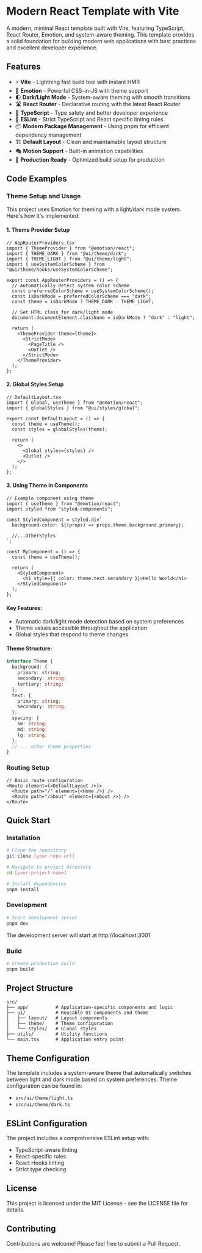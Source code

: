 # Modern React Template with Vite

A modern, minimal React template built with Vite, featuring TypeScript, React Router, Emotion, and system-aware theming. This template provides a solid foundation for building modern web applications with best practices and excellent developer experience.

## Features

- ⚡️ **Vite** - Lightning fast build tool with instant HMR
- 🎨 **Emotion** - Powerful CSS-in-JS with theme support
- 🌓 **Dark/Light Mode** - System-aware theming with smooth transitions
- 🛣️ **React Router** - Declarative routing with the latest React Router
- 📝 **TypeScript** - Type safety and better developer experience
- 🎯 **ESLint** - Strict TypeScript and React specific linting rules
- 📦 **Modern Package Management** - Using pnpm for efficient dependency management
- 🏗️ **Default Layout** - Clean and maintainable layout structure
- 🎭 **Motion Support** - Built-in animation capabilities
- 🚀 **Production Ready** - Optimized build setup for production

## Code Examples

### Theme Setup and Usage

This project uses Emotion for theming with a light/dark mode system. Here's how it's implemented:

#### 1. Theme Provider Setup

```tsx
// AppRouterProviders.tsx
import { ThemeProvider } from "@emotion/react";
import { THEME_DARK } from "@ui/theme/dark";
import { THEME_LIGHT } from "@ui/theme/light";
import { useSystemColorScheme } from "@ui/theme/hooks/useSystemColorScheme";

export const AppRouterProviders = () => {
  // Automatically detect system color scheme
  const preferredColorScheme = useSystemColorScheme();
  const isDarkMode = preferredColorScheme === "dark";
  const theme = isDarkMode ? THEME_DARK : THEME_LIGHT;

  // Set HTML class for dark/light mode
  document.documentElement.className = isDarkMode ? "dark" : "light";

  return (
    <ThemeProvider theme={theme}>
      <StrictMode>
        <PageTitle />
        <Outlet />
      </StrictMode>
    </ThemeProvider>
  );
};
```

#### 2. Global Styles Setup

```tsx
// DefaultLayout.tsx
import { Global, useTheme } from "@emotion/react";
import { globalStyles } from "@ui/styles/global";

export const DefaultLayout = () => {
  const theme = useTheme();
  const styles = globalStyles(theme);

  return (
    <>
      <Global styles={styles} />
      <Outlet />
    </>
  );
};
```

#### 3. Using Theme in Components

```tsx
// Example component using theme
import { useTheme } from "@emotion/react";
import styled from "styled-components";

const StyledComponent = styled.div`
  background-color: ${(props) => props.theme.background.primary};

  //...OtherStyles
`;

const MyComponent = () => {
  const theme = useTheme();

  return (
    <StyledComponent>
      <h1 style={{ color: theme.text.secondary }}>Hello World</h1>
    </StyledComponent>
  );
};
```

#### Key Features:

- Automatic dark/light mode detection based on system preferences
- Theme values accessible throughout the application
- Global styles that respond to theme changes

#### Theme Structure:

```typescript
interface Theme {
  background: {
    primary: string;
    secondary: string;
    tertiary: string;
  };
  text: {
    primary: string;
    secondary: string;
  };
  spacing: {
    sm: string;
    md: string;
    lg: string;
  };
  // ... other theme properties
}
```

### Routing Setup

```tsx
// Basic route configuration
<Route element={<DefaultLayout />}>
  <Route path="/" element={<Home />} />
  <Route path="/about" element={<About />} />
</Route>
```

## Quick Start

### Installation

```bash
# Clone the repository
git clone [your-repo-url]

# Navigate to project directory
cd [your-project-name]

# Install dependencies
pnpm install
```

### Development

```bash
# Start development server
pnpm dev
```

The development server will start at http://localhost:3001

### Build

```bash
# Create production build
pnpm build
```

## Project Structure

```
src/
├── app/          # Application-specific components and logic
├── ui/           # Reusable UI components and theme
│   ├── layout/   # Layout components
│   ├── theme/    # Theme configuration
│   └── styles/   # Global styles
├── utils/        # Utility functions
└── main.tsx      # Application entry point
```

## Theme Configuration

The template includes a system-aware theme that automatically switches between light and dark mode based on system preferences. Theme configuration can be found in:

- `src/ui/theme/light.ts`
- `src/ui/theme/dark.ts`

## ESLint Configuration

The project includes a comprehensive ESLint setup with:

- TypeScript-aware linting
- React-specific rules
- React Hooks linting
- Strict type checking

## License

This project is licensed under the MIT License - see the LICENSE file for details.

## Contributing

Contributions are welcome! Please feel free to submit a Pull Request.

```

```
